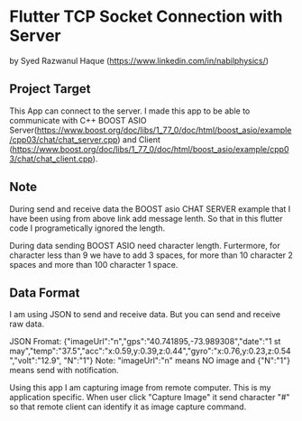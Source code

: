 
# Flutter TCP Socket Connection with Server

by Syed Razwanul Haque (https://www.linkedin.com/in/nabilphysics/)

## Project Target
This App can connect to the server. I made this app to be able to communicate with C++ BOOST ASIO Server(https://www.boost.org/doc/libs/1_77_0/doc/html/boost_asio/example/cpp03/chat/chat_server.cpp) and Client (https://www.boost.org/doc/libs/1_77_0/doc/html/boost_asio/example/cpp03/chat/chat_client.cpp).

## Note
During send and receive data the BOOST asio CHAT SERVER example that I have been using from above link add message lenth.
So that in this flutter code I programetically ignored the length. 

During data sending BOOST ASIO need character length. Furtermore, for character less than 9 we have to add
3 spaces, for more than 10 character 2 spaces and more than 100 character 1 space. 

## Data Format
I am using JSON to send and receive data.
But you can send and receive raw data. 

JSON Fromat: {"imageUrl":"n","gps":"40.741895,-73.989308","date":"1 st may","temp":"37.5","acc":"x:0.59,y:0.39,z:0.44","gyro":"x:0.76,y:0.23,z:0.54","volt":"12.9", "N":"1"}
Note: "imageUrl":"n" means NO image and {"N":"1"} means send with notification.

Using this app I am capturing image from remote computer. This is my application specific.
When user click "Capture Image" it send character "#" so that remote client can identify
it as image capture command.
